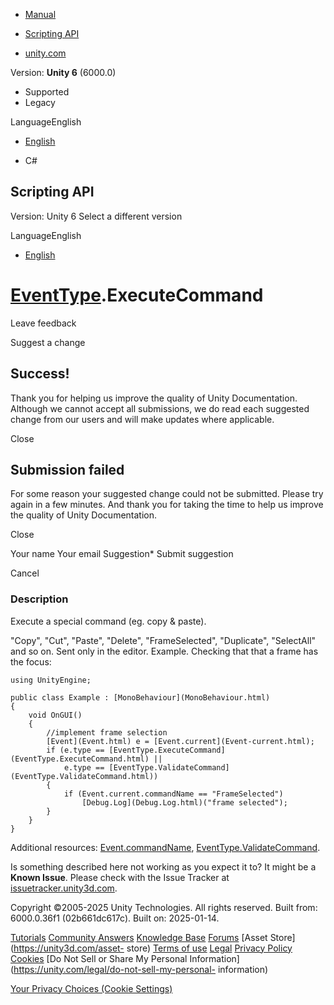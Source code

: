 [ ]()

  * [Manual](../Manual/index.html)
  * [Scripting API](../ScriptReference/index.html)

  * [unity.com](https://unity.com/)

Version: **Unity 6** (6000.0)

  * Supported
  * Legacy

LanguageEnglish

  * [English]()

  * C#

[ ](https://docs.unity3d.com)

## Scripting API

Version: Unity 6 Select a different version

LanguageEnglish

  * [English]()

#  [EventType](EventType.html).ExecuteCommand

Leave feedback

Suggest a change

## Success!

Thank you for helping us improve the quality of Unity Documentation. Although
we cannot accept all submissions, we do read each suggested change from our
users and will make updates where applicable.

Close

## Submission failed

For some reason your suggested change could not be submitted. Please <a>try
again</a> in a few minutes. And thank you for taking the time to help us
improve the quality of Unity Documentation.

Close

Your name Your email Suggestion* Submit suggestion

Cancel

[ ]()

### Description

Execute a special command (eg. copy & paste).

"Copy", "Cut", "Paste", "Delete", "FrameSelected", "Duplicate", "SelectAll"
and so on. Sent only in the editor. Example. Checking that that a frame has
the focus:

    
    
    using UnityEngine;  
      
    public class Example : [MonoBehaviour](MonoBehaviour.html)
    {
        void OnGUI()
        {
            //implement frame selection
            [Event](Event.html) e = [Event.current](Event-current.html);
            if (e.type == [EventType.ExecuteCommand](EventType.ExecuteCommand.html) ||
                e.type == [EventType.ValidateCommand](EventType.ValidateCommand.html))
            {
                if (Event.current.commandName == "FrameSelected")
                    [Debug.Log](Debug.Log.html)("frame selected");
            }
        }
    }
    

Additional resources: [Event.commandName](Event-commandName.html),
[EventType.ValidateCommand](EventType.ValidateCommand.html).

Is something described here not working as you expect it to? It might be a
**Known Issue**. Please check with the Issue Tracker at
[issuetracker.unity3d.com](https://issuetracker.unity3d.com).

Copyright ©2005-2025 Unity Technologies. All rights reserved. Built from:
6000.0.36f1 (02b661dc617c). Built on: 2025-01-14.

[Tutorials](https://unity3d.com/learn) [Community
Answers](https://answers.unity3d.com) [Knowledge
Base](https://support.unity3d.com/hc/en-us)
[Forums](https://forum.unity3d.com) [Asset Store](https://unity3d.com/asset-
store) [Terms of use](https://docs.unity3d.com/Manual/TermsOfUse.html)
[Legal](https://unity.com/legal) [Privacy
Policy](https://unity.com/legal/privacy-policy)
[Cookies](https://unity.com/legal/cookie-policy) [Do Not Sell or Share My
Personal Information](https://unity.com/legal/do-not-sell-my-personal-
information)

[Your Privacy Choices (Cookie Settings)](javascript:void\(0\);)

